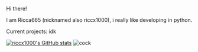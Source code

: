 Hi there!

I am Ricca665 (nicknamed also riccx1000), i really like developing in python.

Current projects: idk

[![riccx1000's GitHub stats](https://github-readme-stats.vercel.app/api?username=Ricca665)](https://github.com/anuraghazra/github-readme-stats&show_icons=true&theme=midnight-purple)
![cock](https://camo.githubusercontent.com/089712748b83842f6d7e8f1d8b928276cf2a0c32857d200189a757285986089c/68747470733a2f2f692e616c6578666c69706e6f74652e6465762f346839336775792e706e67)
